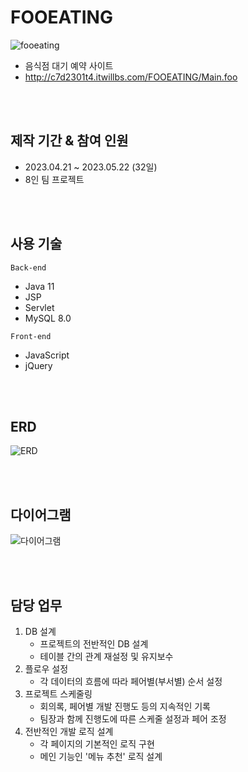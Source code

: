 # FOOEATING
![fooeating](https://github.com/leesr94/FOOEATING_JSP/assets/131628924/0c3972ba-e693-434a-b004-800664e5c465)
- 음식점 대기 예약 사이트
- http://c7d2301t4.itwillbs.com/FOOEATING/Main.foo

<br><br>

## 제작 기간 & 참여 인원
- 2023.04.21 ~ 2023.05.22 (32일)
- 8인 팀 프로젝트

<br><br>

## 사용 기술
```Back-end```
- Java 11
- JSP
- Servlet
- MySQL 8.0
 
```Front-end```
- JavaScript
- jQuery

<br><br>

## ERD
![ERD](https://github.com/leesr94/FOOEATING_JSP/assets/131628924/55788d94-a4f6-438f-a9cf-105de66c100d)

<br><br>

## 다이어그램
![다이어그램](https://github.com/leesr94/FOOEATING_JSP/assets/131628924/386b5a59-700f-4300-9bc3-80253d3ad12b)

<br><br>

## 담당 업무
1. DB 설계
    - 프로젝트의 전반적인 DB 설계
    - 테이블 간의 관계 재설정 및 유지보수
2. 플로우 설정
    - 각 데이터의 흐름에 따라 페어별(부서별) 순서 설정
3. 프로젝트 스케줄링
    - 회의록, 페어별 개발 진행도 등의 지속적인 기록
    - 팀장과 함께 진행도에 따른 스케줄 설정과 페어 조정
4. 전반적인 개발 로직 설계
   - 각 페이지의 기본적인 로직 구현
   - 메인 기능인 '메뉴 추천' 로직 설계

<br><br>

